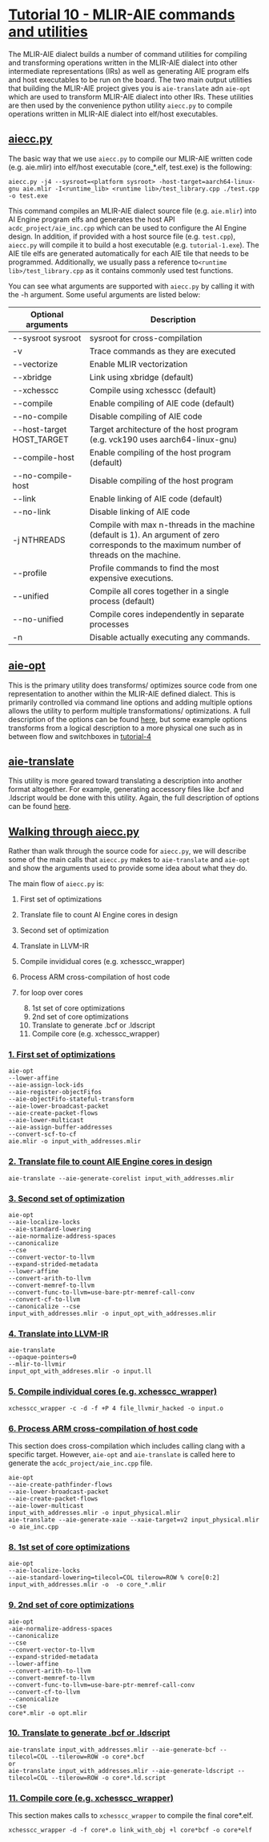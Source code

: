 <!---//===- README.md --------------------------*- Markdown -*-===//
//
// This file is licensed under the Apache License v2.0 with LLVM Exceptions.
// See https://llvm.org/LICENSE.txt for license information.
// SPDX-License-Identifier: Apache-2.0 WITH LLVM-exception
//
// Copyright (C) 2022, Advanced Micro Devices, Inc.
// 
//===----------------------------------------------------------------------===//-->
# <ins>Tutorial 10 - MLIR-AIE commands and utilities</ins>

The MLIR-AIE dialect builds a number of command utilities for compiling and transforming operations written in the MLIR-AIE dialect into other intermediate representations (IRs) as well as generating AIE program elfs and host executables to be run on the board. The two main output utilities that building the MLIR-AIE project gives you is `aie-translate` adn `aie-opt` which are used to transform MLIR-AIE dialect into other IRs. These utilities are then used by the convenience python utility `aiecc.py` to compile operations written in MLIR-AIE dialect into elf/host executables.

## <ins>aiecc.py</ins>

The basic way that we use `aiecc.py` to compile our MLIR-AIE written code (e.g. aie.mlir) into elf/host executable (core_*.elf, test.exe) is the following:
```
aiecc.py -j4 --sysroot=<platform sysroot> -host-target=aarch64-linux-gnu aie.mlir -I<runtime_lib> <runtime lib>/test_library.cpp ./test.cpp -o test.exe
```
This command compiles an MLIR-AIE dialect source file (e.g. `aie.mlir`) into AI Engine program elfs and generates the host API `acdc_project/aie_inc.cpp` which can be used to configure the AI Engine design. In addition, if provided with a host source file (e.g. `test.cpp`), `aiecc.py` will compile it to build a host executable (e.g. `tutorial-1.exe`). The AIE tile elfs are generated automatically for each AIE tile that needs to be programmed. Additionally, we usually pass a reference to`<runtime lib>/test_library.cpp` as it contains commonly used test functions.

You can see what arguments are supported with `aiecc.py` by calling it with the -h argument. Some useful arguments are listed below:

| Optional arguments | Description |
|--------------------|-------------|
|  --sysroot sysroot |    sysroot for cross-compilation |
|  -v                |    Trace commands as they are executed |
|  --vectorize      |     Enable MLIR vectorization |
|  --xbridge        |     Link using xbridge (default) |
|  --xchesscc       |     Compile using xchesscc (default) |
|  --compile        |     Enable compiling of AIE code (default) |
|  --no-compile      |    Disable compiling of AIE code |
|  --host-target HOST_TARGET | Target architecture of the host program (e.g. vck190 uses aarch64-linux-gnu) |
|  --compile-host   |     Enable compiling of the host program (default) |
|  --no-compile-host|     Disable compiling of the host program |
|  --link           |     Enable linking of AIE code (default) |
|  --no-link        |     Disable linking of AIE code |
|  -j NTHREADS      |     Compile with max n-threads in the machine (default is 1). An argument of zero corresponds to the maximum number of threads on the machine. |
|  --profile        |     Profile commands to find the most expensive executions. |
|  --unified        |     Compile all cores together in a single process (default) |
|  --no-unified     |     Compile cores independently in separate processes |
|  -n               |     Disable actually executing any commands. |

## <ins>aie-opt</ins>

This is the primary utility does transforms/ optimizes source code from one representation to another within the MLIR-AIE defined dialect. This is primarily controlled via command line options and adding multiple options allows the utility to perform multiple transformations/ optimizations. A full description of the options can be found [here](https://xilinx.github.io/mlir-aie/AIEPasses.html), but some example options transforms from a logical description to a more physical one such as in between flow and switchboxes in [tutorial-4](../tutorial-4)

## <ins>aie-translate</ins>

This utility is more geared toward translating a description into another format altogether. For example, generating accessory files like .bcf and .ldscript would be done with this utility. Again, the full description of options can be found [here](https://xilinx.github.io/mlir-aie/AIEPasses.html). 


## <ins>Walking through aiecc.py</ins>

Rather than walk through the source code for `aiecc.py`, we will describe some of the main calls that `aiecc.py` makes to `aie-translate` and `aie-opt` and show the arguments used to provide some idea about what they do.

The main flow of `aiecc.py` is:
1. First set of optimizations
2. Translate file to count AI Engine cores in design
3. Second set of optimization
4. Translate in LLVM-IR
5. Compile invididual cores (e.g. xchesscc_wrapper)
6. Process ARM cross-compilation of host code
7. for loop over cores

    8. 1st set of core optimizations
    9. 2nd set of core optimizations
    10. Translate to generate .bcf or .ldscript 
    11. Compile core (e.g. xchesscc_wrapper)

### <ins>1. First set of optimizations</ins>
```
aie-opt 
--lower-affine
--aie-assign-lock-ids
--aie-register-objectFifos
--aie-objectFifo-stateful-transform
--aie-lower-broadcast-packet
--aie-create-packet-flows
--aie-lower-multicast
--aie-assign-buffer-addresses
--convert-scf-to-cf
aie.mlir -o input_with_addresses.mlir
```
### <ins>2. Translate file to count AIE Engine cores in design</ins>
```
aie-translate --aie-generate-corelist input_with_addresses.mlir
```

### <ins>3. Second set of optimization</ins>
```
aie-opt 
--aie-localize-locks
--aie-standard-lowering
--aie-normalize-address-spaces
--canonicalize
--cse
--convert-vector-to-llvm
--expand-strided-metadata
--lower-affine
--convert-arith-to-llvm
--convert-memref-to-llvm
--convert-func-to-llvm=use-bare-ptr-memref-call-conv
--convert-cf-to-llvm
--canonicalize --cse
input_with_addresses.mlir -o input_opt_with_addresses.mlir
```

### <ins>4. Translate into LLVM-IR
```
aie-translate 
--opaque-pointers=0 
--mlir-to-llvmir 
input_opt_with_addreses.mlir -o input.ll
```
### <ins>5. Compile individual cores (e.g. xchesscc_wrapper)</ins>
```
xchesscc_wrapper -c -d -f +P 4 file_llvmir_hacked -o input.o
```

### <ins>6. Process ARM cross-compilation of host code</ins>
This section does cross-compilation which includes calling clang with a specific target. However, `aie-opt` and `aie-translate` is called here to generate the `acdc_project/aie_inc.cpp` file.
```
aie-opt
--aie-create-pathfinder-flows
--aie-lower-broadcast-packet
--aie-create-packet-flows
--aie-lower-multicast
input_with_addresses.mlir -o input_physical.mlir
aie-translate --aie-generate-xaie --xaie-target=v2 input_physical.mlir -o aie_inc.cpp
```

### <ins>8. 1st set of core optimizations</ins>
```
aie-opt 
--aie-localize-locks 
--aie-standard-lowering=tilecol=COL tilerow=ROW % core[0:2] 
input_with_addresses.mlir -o  -o core_*.mlir
```

### <ins>9. 2nd set of core optimizations</ins>
```
aie-opt
-aie-normalize-address-spaces
--canonicalize
--cse
--convert-vector-to-llvm
--expand-strided-metadata
--lower-affine
--convert-arith-to-llvm
--convert-memref-to-llvm
--convert-func-to-llvm=use-bare-ptr-memref-call-conv
--convert-cf-to-llvm
--canonicalize
--cse 
core*.mlir -o opt.mlir
```

### <ins>10. Translate to generate .bcf or .ldscript</ins>
```
aie-translate input_with_addresses.mlir --aie-generate-bcf --tilecol=COL --tilerow=ROW -o core*.bcf
or 
aie-translate input_with_addresses.mlir --aie-generate-ldscript --tilecol=COL --tilerow=ROW -o core*.ld.script
```


### <ins>11. Compile core (e.g. xchesscc_wrapper)</ins>
This section makes calls to `xchesscc_wrapper` to compile the final core*.elf.
```
xchesscc_wrapper -d -f core*.o link_with_obj +l core*bcf -o core*elf
```

    
